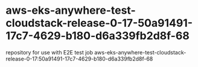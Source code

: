 # aws-eks-anywhere-test-cloudstack-release-0-17-50a91491-17c7-4629-b180-d6a339fb2d8f-68
repository for use with E2E test job aws-eks-anywhere-test-cloudstack-release-0-17:50a91491-17c7-4629-b180-d6a339fb2d8f-68

